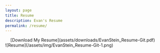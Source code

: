 ```yaml
---
layout: page
title: Resume
description: Evan's Resume
permalink: /resume/
---
```

<center> [Download My Resume](assets/downloads/EvanStein_Resume-Git.pdf) </center>
![Resume](/assets/img/EvanStein_Resume-Git-1.png)
